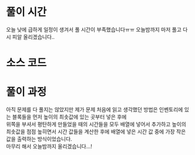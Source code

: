 # 풀이 시간
오늘 낮에 급하게 일정이 생겨서 풀 시간이 부족했습니다ㅠㅠ 오늘밤까지 마저 풀고 다시 피알 올리겠습니다..
# 소스 코드
# 풀이 과정

아직 문제를 다 풀지는 않았지만 제가 문제 처음에 읽고 생각했던 방법은 인벤토리에 있는 블록들을 먼저 높이의 최솟값에 있는 곳부터 넣은 후에    
위쪽을 부셔서 평탄하게 만들었을 때의 시간들을 모두 배열에 넣어서 추가하고 높이의 최솟값을 점점 높히면서 시간 값들을 계산한 후에 배열에 넣은 시간 값 중에 가장 작은 값을 출력하는 방식이었습니다.    
마무리 해서 오늘밤까지 올리겠습니다...!
